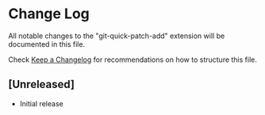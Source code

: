 # Change Log

All notable changes to the "git-quick-patch-add" extension will be documented in this file.

Check [Keep a Changelog](http://keepachangelog.com/) for recommendations on how to structure this file.

## [Unreleased]

- Initial release